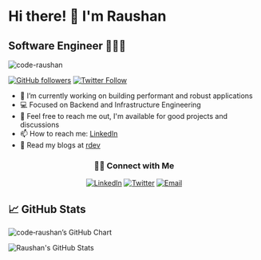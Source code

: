 # Hi there! 👋 I'm Raushan
## Software Engineer 🧑🏻‍💻

<p align="left"> <img src="https://komarev.com/ghpvc/?username=code-raushan&label=Profile%20views&color=0e75b6&style=flat" alt="code-raushan" /> </p>

[![GitHub followers](https://img.shields.io/github/followers/code-raushan?style=social)](https://github.com/code-raushan)
[![Twitter Follow](https://img.shields.io/twitter/follow/raushanksujal?style=social)](https://twitter.com/raushanksujal)

- 🔭 I’m currently working on building performant and robust applications
- 💻 Focused on Backend and Infrastructure Engineering
- 💬 Feel free to reach me out, I'm available for good projects and discussions
- 📫 How to reach me: [LinkedIn](https://linkedin.com/in/raushan-k)
- 🌈 Read my blogs at [rdev](https://rdev.hashnode.dev/)

<h3 align="center"> 🤝🏻 Connect with Me </h3>


<p align="center">
<a href="https://www.linkedin.com/in/raushan-k/"><img alt="LinkedIn" src="https://img.shields.io/badge/LinkedIn-Raushan%20Kumar-blue?style=flat-square&logo=linkedin"></a>
<a href="https://www.twitter.com/raushanksujal"><img alt="Twitter" src="https://img.shields.io/badge/Twitter-raushanksujal-blue?style=flat-square&logo=twitter"></a>
<a href="mailto:raushankumar279878@gmail.com"><img alt="Email" src="https://img.shields.io/badge/Email-Shoot A Mail-blue?style=flat-square&logo=gmail"></a>
</p>


## 📈 GitHub Stats

![code‑raushan’s GitHub Chart](https://ghchart.rshah.org/code-raushan)

![Raushan's GitHub Stats](https://github-readme-stats.vercel.app/api?username=code-raushan&show_icons=true&theme=dark)
